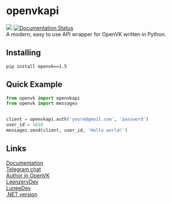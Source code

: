 # openvkapi

![](https://komarev.com/ghpvc/?username=Parliskaya)
<a href='https://pypi.org/project/openvk/'>
    <img src='https://img.shields.io/pypi/v/openvk.svg' alt='Documentation Status' />
</a>  
A modern, easy to use API wrapper for OpenVK written in Python.

## Installing

```
pip install openvk==1.5
```


## Quick Example
```python
from openvk import openvkapi
from openvk import messages


client = openvkapi.auth('youre@gmail.com', 'password')
user_id = 1010
messages.send(client, user_id, 'Hello world!')
```

## Links
[Documentation](https://github.com/Parliskaya/openvkapi/wiki/openvkapi-Documentation)  
[Telegram chat](https://t.me/ovkapi)   
[Author in OpenVK](https://openvk.su/ucinka)  
[LeenzeryDev](https://github.com/leenzerydev)   
[LuneeDev](https://github.com/luneedev)   
[.NET version](https://github.com/LyStudios/OpenVkNetApi)  
